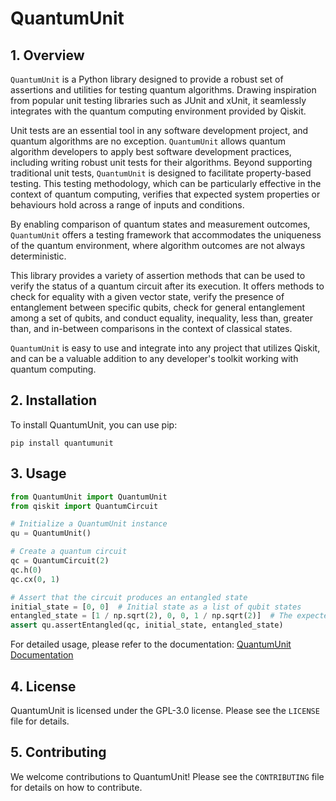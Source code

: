 # QuantumUnit

## 1. Overview

`QuantumUnit` is a Python library designed to provide a robust set of assertions and utilities for testing quantum algorithms. Drawing inspiration from popular unit testing libraries such as JUnit and xUnit, it seamlessly integrates with the quantum computing environment provided by Qiskit.

Unit tests are an essential tool in any software development project, and quantum algorithms are no exception. `QuantumUnit` allows quantum algorithm developers to apply best software development practices, including writing robust unit tests for their algorithms. Beyond supporting traditional unit tests, `QuantumUnit` is designed to facilitate property-based testing. This testing methodology, which can be particularly effective in the context of quantum computing, verifies that expected system properties or behaviours hold across a range of inputs and conditions.

By enabling comparison of quantum states and measurement outcomes, `QuantumUnit` offers a testing framework that accommodates the uniqueness of the quantum environment, where algorithm outcomes are not always deterministic.

This library provides a variety of assertion methods that can be used to verify the status of a quantum circuit after its execution. It offers methods to check for equality with a given vector state, verify the presence of entanglement between specific qubits, check for general entanglement among a set of qubits, and conduct equality, inequality, less than, greater than, and in-between comparisons in the context of classical states.

`QuantumUnit` is easy to use and integrate into any project that utilizes Qiskit, and can be a valuable addition to any developer's toolkit working with quantum computing.

## 2. Installation

To install QuantumUnit, you can use pip:

```
pip install quantumunit
```

## 3. Usage

```python
from QuantumUnit import QuantumUnit
from qiskit import QuantumCircuit

# Initialize a QuantumUnit instance
qu = QuantumUnit()

# Create a quantum circuit
qc = QuantumCircuit(2)
qc.h(0)
qc.cx(0, 1)

# Assert that the circuit produces an entangled state
initial_state = [0, 0]  # Initial state as a list of qubit states
entangled_state = [1 / np.sqrt(2), 0, 0, 1 / np.sqrt(2)]  # The expected entangled state
assert qu.assertEntangled(qc, initial_state, entangled_state)

```

For detailed usage, please refer to the documentation: [QuantumUnit Documentation](https://github.com/your_github/QuantumUnit)

## 4. License

QuantumUnit is licensed under the GPL-3.0 license. Please see the `LICENSE` file for details.

## 5. Contributing

We welcome contributions to QuantumUnit! Please see the `CONTRIBUTING` file for details on how to contribute.
